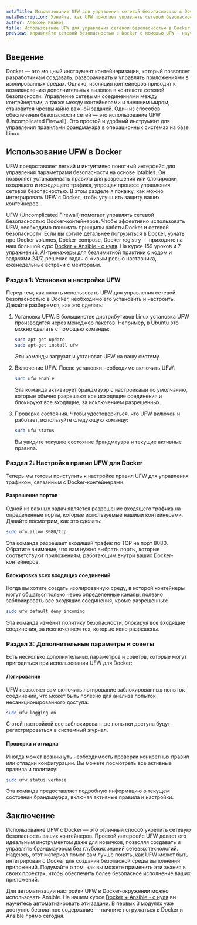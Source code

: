```yaml
---
metaTitle: Использование UFW для управления сетевой безопасностью в Docker
metaDescription: Узнайте, как UFW помогает управлять сетевой безопасностью в Docker - примеры применения, настройка и принципы работы
author: Алексей Иванов
title: Использование UFW для управления сетевой безопасностью в Docker
preview: Управляйте сетевой безопасностью в Docker с помощью UFW - научитесь настраивать правила, улучшать безопасность контейнеров и обеспечивать безопасное взаимодействие приложений
---
```


## Введение

Docker — это мощный инструмент контейнеризации, который позволяет разработчикам создавать, разворачивать и управлять приложениями в изолированных средах. Однако, изоляция контейнеров приводит к возникновению дополнительных вызовов в контексте сетевой безопасности. Управление сетевыми соединениями между контейнерами, а также между контейнерами и внешним миром, становится чрезвычайно важной задачей. Один из способов обеспечения безопасности сетей — это использование UFW (Uncomplicated Firewall). Это простой и удобный инструмент для управления правилами брандмауэра в операционных системах на базе Linux.

## Использование UFW в Docker

UFW предоставляет легкий и интуитивно понятный интерфейс для управления параметрами безопасности на основе iptables. Он позволяет устанавливать правила для разрешения или блокировки входящего и исходящего трафика, упрощая процесс управления сетевой безопасностью. В этом разделе я покажу, как можно интегрировать UFW с Docker, чтобы улучшить защиту ваших контейнеров.

UFW (Uncomplicated Firewall) помогает управлять сетевой безопасностью Docker-контейнеров. Чтобы эффективно использовать UFW, необходимо понимать принципы работы Docker и сетевой безопасности. Если вы хотите детальнее погрузиться в Docker, узнать про Docker volumes, Docker-compose, Docker registry — приходите на наш большой курс [Docker + Ansible - с нуля](https://purpleschool.ru/course/docker). На курсе 159 уроков и 7 упражнений, AI-тренажеры для безлимитной практики с кодом и задачами 24/7, решение задач с живым ревью наставника, еженедельные встречи с менторами.

### Раздел 1: Установка и настройка UFW

Перед тем, как начать использовать UFW для управления сетевой безопасностью в Docker, необходимо его установить и настроить. Давайте разберемся, как это сделать:

1. Установка UFW. В большинстве дистрибутивов Linux установка UFW производится через менеджер пакетов. Например, в Ubuntu это можно сделать с помощью команды:

   ```bash
   sudo apt-get update
   sudo apt-get install ufw
   ```

   Эти команды загрузят и установят UFW на вашу систему.

2. Включение UFW. После установки необходимо включить UFW:

   ```bash
   sudo ufw enable
   ```

   Эта команда активирует брандмауэр с настройками по умолчанию, которые обычно разрешают все исходящие соединения и блокируют все входящие, за исключением разрешенных.

3. Проверка состояния. Чтобы удостовериться, что UFW включен и работает, используйте следующую команду:

   ```bash
   sudo ufw status
   ```

   Вы увидите текущее состояние брандмауэра и текущие активные правила.

### Раздел 2: Настройка правил UFW для Docker

Теперь мы готовы приступить к настройке правил UFW для управления трафиком, связанным с Docker-контейнерами.

#### Разрешение портов

Одной из важных задач является разрешение входящего трафика на определенные порты, которые используемые нашими контейнерами. Давайте посмотрим, как это сделать:

```bash
sudo ufw allow 8080/tcp
```

Эта команда разрешает входящий трафик по TCP на порт 8080. Обратите внимание, что вам нужно выбрать порты, которые соответствуют приложениям, работающим внутри ваших Docker-контейнеров.

#### Блокировка всех входящих соединений

Когда вы хотите создать изолированную среду, в которой контейнеры могут общаться только через определенные каналы, полезно заблокировать все входящие соединения, кроме разрешенных:

```bash
sudo ufw default deny incoming
```

Эта команда изменит политику безопасности, блокируя все входящие соединения, за исключением тех, которые явно разрешены.

### Раздел 3: Дополнительные параметры и советы

Есть несколько дополнительных параметров и советов, которые могут пригодиться при использовании UFW для Docker:

#### Логирование

UFW позволяет вам включить логирование заблокированных попыток соединений, что может быть полезно для анализа попыток несанкционированного доступа:

```bash
sudo ufw logging on
```

С этой настройкой все заблокированные попытки доступа будут регистрироваться в системный журнал.

#### Проверка и отладка

Иногда может возникнуть необходимость проверки конкретных правил или отладки конфигурации. Вы можете посмотреть все активные правила и политику:

```bash
sudo ufw status verbose
```

Эта команда предоставляет подробную информацию о текущем состоянии брандмауэра, включая активные правила и настройки.

## Заключение

Использование UFW с Docker — это отличный способ укрепить сетевую безопасность ваших контейнеров. Простой интерфейс UFW делает его идеальным инструментом даже для новичков, позволяя создавать и управлять брандмауэром без глубоких знаний сетевых технологий. Надеюсь, этот материал помог вам лучше понять, как UFW может быть интегрирован с Docker для создания безопасной среды выполнения приложений. Подумайте о том, как вы можете применить эти знания в своих проектах, чтобы обеспечить более безопасное исполнение ваших приложений.

Для автоматизации настройки UFW в Docker-окружении можно использовать Ansible. На нашем курсе [Docker + Ansible - с нуля](https://purpleschool.ru/course/docker) вы научитесь автоматизировать эти задачи. В первых 3 модулях уже доступно бесплатное содержание — начните погружаться в Docker и Ansible прямо сегодня.
